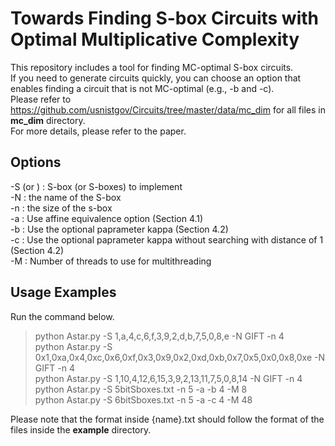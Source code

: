 # Towards Finding S-box Circuits with Optimal Multiplicative Complexity

This repository includes a tool for finding MC-optimal S-box circuits.  
If you need to generate circuits quickly, you can choose an option that enables finding a circuit that is not MC-optimal (e.g., -b and -c).  
Please refer to https://github.com/usnistgov/Circuits/tree/master/data/mc_dim for all files in **mc_dim** directory.  
For more details, please refer to the paper.

## Options
-S <value> (or <file>) : S-box (or S-boxes) to implement  
-N <value> : the name of the S-box  
-n <value> : the size of the s-box  
-a : Use affine equivalence option (Section 4.1)  
-b <value> : Use the optional paprameter kappa (Section 4.2)  
-c <value> : Use the optional paprameter kappa without searching with distance of 1 (Section 4.2)  
-M <value> : Number of threads to use for multithreading
  
## Usage Examples 
Run the command below.
>python Astar.py -S 1,a,4,c,6,f,3,9,2,d,b,7,5,0,8,e -N GIFT -n 4  
>python Astar.py -S 0x1,0xa,0x4,0xc,0x6,0xf,0x3,0x9,0x2,0xd,0xb,0x7,0x5,0x0,0x8,0xe -N GIFT -n 4  
>python Astar.py -S 1,10,4,12,6,15,3,9,2,13,11,7,5,0,8,14 -N GIFT -n 4  
>python Astar.py -S 5bitSboxes.txt -n 5 -a -b 4 -M 8  
>python Astar.py -S 6bitSboxes.txt -n 5 -a -c 4 -M 48  
  
Please note that the format inside {name}.txt should follow the format of the files inside the **example** directory.
